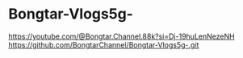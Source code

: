 # Bongtar-Vlogs5g-
https://youtube.com/@Bongtar.Channel.88k?si=Dj-19huLenNezeNH
https://github.com/BongtarChannel/Bongtar-Vlogs5g-.git
